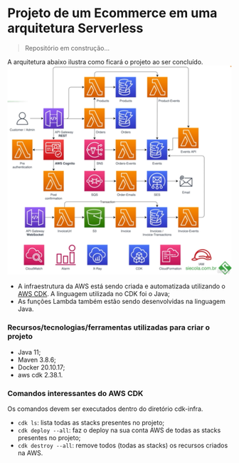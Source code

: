 # Projeto de um Ecommerce em uma arquitetura Serverless

> Repositório em construção...

A arquitetura abaixo ilustra como ficará o projeto ao ser concluído.  
![arquitetura do ecommerce](/images/arquitetura-ecommerce.png)

- A infraestrutura da AWS está sendo criada e automatizada utilizando o [AWS CDK](https://docs.aws.amazon.com/cdk/v2/guide/work-with-cdk-java.html). A linguagem utilizada no CDK foi o Java;
- As funções Lambda também estão sendo desenvolvidas na linguagem Java.


### Recursos/tecnologias/ferramentas utilizadas para criar o projeto
- Java 11;
- Maven 3.8.6;
- Docker 20.10.17;
- aws cdk 2.38.1.

### Comandos interessantes do AWS CDK
Os comandos devem ser executados dentro do diretório cdk-infra.
- `cdk ls`: lista todas as stacks presentes no projeto;
- `cdk deploy --all`: faz o deploy na sua conta AWS de todas as stacks presentes no projeto;
- `cdk destroy --all`: remove todos (todas as stacks) os recursos criados na AWS.